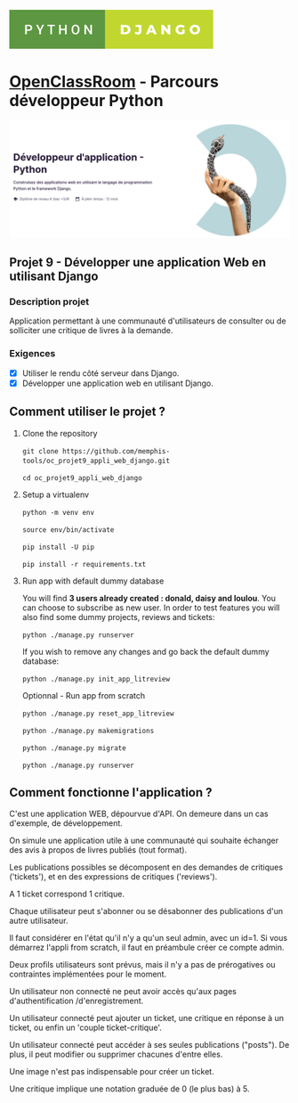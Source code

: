 ![Screenshot](python-django.svg)
# [OpenClassRoom](https://openclassrooms.com/) - Parcours développeur Python
![Screenshot](oc_parcours_dev_python.png)
## Projet 9 - Développer une application Web en utilisant Django

### Description projet
Application permettant à une communauté d'utilisateurs de consulter ou de solliciter une critique de livres à la demande.

### Exigences
- [x] Utiliser le rendu côté serveur dans Django.
- [x] Développer une application web en utilisant Django.

## Comment utiliser le projet ?
1. Clone the repository

      `git clone https://github.com/memphis-tools/oc_projet9_appli_web_django.git`

      `cd oc_projet9_appli_web_django`

2. Setup a virtualenv

      `python -m venv env`

      `source env/bin/activate`

      `pip install -U pip`

      `pip install -r requirements.txt`

3. Run app with default dummy database

	You will find **3 users already created : donald, daisy and loulou**. You can choose to subscribe as new user.
	In order to test features you will also find some dummy projects, reviews and tickets:

    `python ./manage.py runserver`

    If you wish to remove any changes and go back the default dummy database:

    `python ./manage.py init_app_litreview`

    Optionnal - Run app from scratch

      `python ./manage.py reset_app_litreview`

      `python ./manage.py makemigrations`

      `python ./manage.py migrate`

      `python ./manage.py runserver`

## Comment fonctionne l'application ?
C'est une application WEB, dépourvue d'API. On demeure dans un cas d'exemple, de développement.

On simule une application utile à une communauté qui souhaite échanger des avis à propos de livres publiés (tout format).

Les publications possibles se décomposent en des demandes de critiques ('tickets'), et en des expressions de critiques ('reviews').

A 1 ticket correspond 1 critique.

Chaque utilisateur peut s'abonner ou se désabonner des publications d'un autre utilisateur.

Il faut considérer en l'état qu'il n'y a qu'un seul admin, avec un id=1. Si vous démarrez l'appli from scratch, il faut en préambule créer ce compte admin.

Deux profils utilisateurs sont prévus, mais il n'y a pas de prérogatives ou contraintes implémentées pour le moment.

Un utilisateur non connecté ne peut avoir accès qu'aux pages d'authentification /d'enregistrement.

Un utilisateur connecté peut ajouter un ticket, une critique en réponse à un ticket, ou enfin un 'couple ticket-critique'.

Un utilisateur connecté peut accéder à ses seules publications ("posts"). De plus, il peut modifier ou supprimer chacunes d'entre elles.

Une image n'est pas indispensable pour créer un ticket.

Une critique implique une notation graduée de 0 (le plus bas) à 5.
